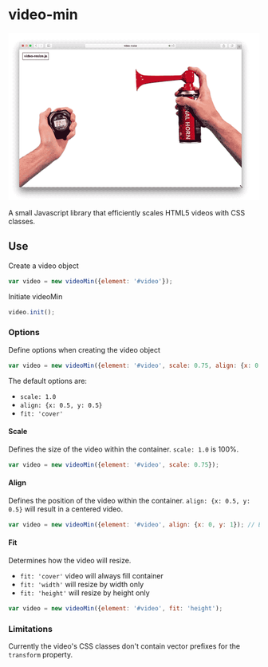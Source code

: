 # video-min

![video-min.js in action](assets/video-resize.gif?raw=true)

A small Javascript library that efficiently scales HTML5 videos with CSS classes.

## Use

Create a video object

```javascript
var video = new videoMin({element: '#video'});
```

Initiate videoMin

```javascript
video.init();
```

### Options

Define options when creating the video object

```javascript
var video = new videoMin({element: '#video', scale: 0.75, align: {x: 0.2, y: 0.5}, fit: 'cover'});
```

The default options are:
* `scale: 1.0`
* `align: {x: 0.5, y: 0.5}`
* `fit: 'cover'`

#### Scale

Defines the size of the video within the container. `scale: 1.0` is 100%.

```javascript
var video = new videoMin({element: '#video', scale: 0.75});
```

#### Align

Defines the position of the video within the container. `align: {x: 0.5, y: 0.5}` will result in a centered video.

```javascript
var video = new videoMin({element: '#video', align: {x: 0, y: 1}); // Bottom-left of container
```

#### Fit

Determines how the video will resize.
* `fit: 'cover'` video will always fill container
* `fit: 'width'` will resize by width only
* `fit: 'height'` will resize by height only

```javascript
var video = new videoMin({element: '#video', fit: 'height');
```

### Limitations

Currently the video's CSS classes don't contain vector prefixes for the `transform` property.
